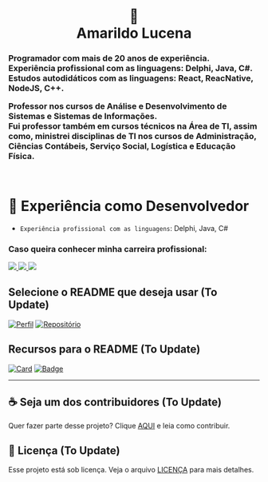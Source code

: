 <h1 align="center">
📄<br>Amarildo Lucena
</h1>

<h3>
<p>Programador com mais de 20 anos de experiência.  <br /> 
  Experiência profissional com as linguagens: Delphi, Java, C#. <br /> 
  Estudos autodidáticos com as linguagens: React, ReacNative, NodeJS, C++. </p>
  
<p>
  Professor nos cursos de Análise e Desenvolvimento de Sistemas e Sistemas de Informações. <br />
  Fui professor também em cursos técnicos na Área de TI, assim como, ministrei disciplinas de TI nos cursos de Administração, Ciências Contábeis, Serviço Social, Logística e Educação Física. <br />
</h3>
</br>

# :hammer: Experiência como Desenvolvedor

- `Experiência profissional com as linguagens`: Delphi, Java, C#


<h3>Caso queira conhecer minha carreira profissional:</h3> 

<div align="left">
  <a href="http://lattes.cnpq.br/5704719287804501" alt="CNPq">
    <img src="https://img.shields.io/badge/-Instagram-ff3a5e?style=for-the-badge&logo=Instagram&logoColor=FFF"/>
  </a>
  
  <a href="https://www.linkedin.com/in/amarildolucena" alt="Linkedin">
    <img src="https://img.shields.io/badge/-Linkedin-ff3a5e?style=for-the-badge&logo=Linkedin&logoColor=FFF"/>
  </a>
  
  <a href="https://discord.gg/QevDJqCzaY" alt="Discord">
    <img src="https://img.shields.io/badge/-Discord-ff3a5e?style=for-the-badge&logo=Discord&logoColor=FFF"/>
  </a>
</div>



## Selecione o README que deseja usar (To Update)

[![Perfil](https://img.shields.io/badge/perfil%20-%23323330.svg?&style=for-the-badge&logo=perfil&logoColor=black&color=F745B5)](https://github.com/amarildolucena/readme-template/tree/main/profile)
[![Repositório](https://img.shields.io/badge/repositório%20-%23323330.svg?&style=for-the-badge&logo=repositório&logoColor=black&color=8000FF)](https://github.com/amarildolucena/readme-template/blob/main/repository)


## Recursos para o README (To Update)

[![Card](https://img.shields.io/badge/cards%20estrelas%20-%23323330.svg?&style=for-the-badge&logo=cards%20estrelas&logoColor=black&color=FFB800)](https://github.com/amarildolucena/readme-template/blob/main/cards-stats/cards-stats.md)
[![Badge](https://img.shields.io/badge/badges%20-%23323330.svg?&style=for-the-badge&logo=badges&logoColor=black&color=006DEC)](https://github.com/amarildolucena/readme-template/blob/main/badges/badges.md)

---

## ☕ Seja um dos contribuidores (To Update)

Quer fazer parte desse projeto? Clique [AQUI](CONTRIBUTING.md) e leia como contribuir.<br>

## 🍜 Licença (To Update)

Esse projeto está sob licença. Veja o arquivo [LICENÇA](LICENSE.md) para mais detalhes.<br>
